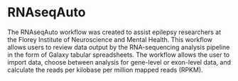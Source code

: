 # RNAseqAuto
 The RNAseqAuto workflow was created to assist epilepsy researchers at the Florey Institute of Neuroscience and Mental Health. This workflow allows users to review data output by the RNA-sequencing analysis pipeline in the form of Galaxy tabular spreadsheets. The workflow allows the user to import data, choose between analysis for gene-level or exon-level data, and calculate the reads per kilobase per million mapped reads (RPKM).
